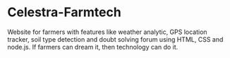 # Celestra-Farmtech
Website for farmers with features like weather analytic, GPS location tracker, soil type detection and doubt solving forum using HTML, CSS and node.js. If farmers can dream it, then technology can do it.
